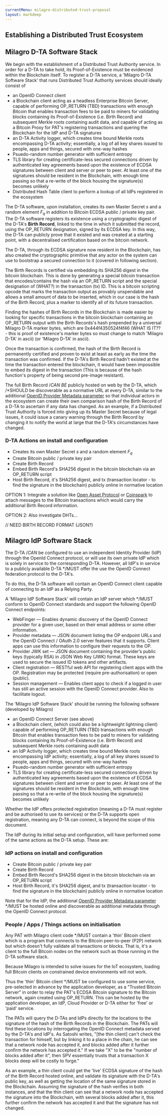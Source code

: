 ```yaml
---
currentMenu: milagro-distributed-trust-proposal
layout: markdeep
---
```

<style>h1:before, h2:before, h3:before { content: none; }</style>
<div id="generated-toc" class="generate_from_h2" class="generate_from_h3"></div>

## Establishing a Distributed Trust Ecosystem

## Milagro D-TA Software Stack

We begin with the establishment of a Distributed Trust Authority service. In order for a D-TA to take hold, its Proof-of-Existence must be evidenced within the Blockchain itself. To register a D-TA service, a 'Milagro D-TA Software Stack' that runs Distributed Trust Authority services should ideally consist of
* an OpenID Connect client
* a Blockchain client acting as a headless Enterprise Bitcoin Server, capable of performing OP_RETURN (TBD) transactions with enough Bitcoin that enables transaction fees to be paid to miners for validating blocks containing its Proof-of-Existence (i.e. Birth Record) and subsequent Merkle roots containing audit data, and capable of acting as a Bitcoin Proxy for PAT's registering transactions and quering the Blockchain for the IdP and D-TA signatures
* an D-TA Activity logger, which creates time bound Merkle roots encompassing D-TA activity; essentially, a log of all key shares issued to people, apps and things, secured with one-way hashes
* Psuedo-random number generator with sufficient entropy
* TLS library for creating certificate-less secured connections driven by authenticated key agreements based upon the existence of ECDSA signatures between client and server or peer to peer. At least one of the signatures should be resident in the Blockchain, with enough time passing so that a re-write of the block housing the signature(s) becomes unlikely
* Distributed Hash Table client to perform a lookup of all IdPs registered in the ecosystem

The D-TA software, upon installation, creates its own Master Secret $s$ and a random element $F_q$ in addition to Bitcoin ECDSA public / private key pair. The D-TA software registers its existence using a cryptographic digest of the D-TA's **Birth Record**, linked to the time in which it submitted the record, using the OP_RETURN designation, signed by its ECDSA key. In this way, the D-TA can publicly prove that it existed and was created at a starting point, with a decentralised certification based on the bitcoin network.

The D-TA, through its ECDSA signature now resident in the Blockchain, has also created the cryptographic primitive that any actor on the system can use to bootstrap a secured connection to it (covered in following section).

The Birth Records is certified via embedding its SHA256 digest in the bitcoin blockchain. This is done by generating a special bitcoin transaction that encodes/contains the hash via an OP_RETURN script and the special designation of (WHAT?) in the transaction (tx) ID. This is a bitcoin scripting opcode that marks the transaction output as provably unspendable and allows a small amount of data to be inserted, which in our case is the hash of the Birth Record, plus a marker to identify all of its future transaction.

Finding the hashes of Birth Records in the Blockchain is made easier by looking for specific transactions in the bitcoin blockchain containing an OP_RETURN output with the Birth Records's hash prepended by a universal Milagro D-TA marker bytes, which are 0x444f4350524f4f46 (WHAT IS IT?? - this is proof of existence's marker bytes so must change to match 'Milagro D-TA' in ascii) (or 'Milagro D-TA' in ascii).

Once the transaction is confirmed, the hash of the Birth Record is permanently certified and proven to exist at least as early as the time the transaction was confirmed. If the D-TA's Birth Record hadn't existed at the time the transaction entered the blockchain, it would have been impossible to embed its digest in the transaction (This is because of the hash function's property of being second pre-image resistant).

The full Birth Record /*CAN BE* publicly hosted on web by the D-TA, which /*SHOULD be discoverable as a normative URL at every D-TA, similar to the additional [OpenID Provider Metadata parameter](https://openid.net/specs/openid-connect-discovery-1_0.html) so that individual actors in the ecosystem can create their own comparison hash of the Birth Record of a D-TA to ascertain if any data has changed. As an example, if a Distributed Trust Authority is forced into giving up its Master Secret because of legal issues, it could issue a canary warning through the Birth Record by changing it to notify the world at large that the D-TA's circumstances have changed.

### D-TA Actions on install and configuration
- Creates its own Master Secret $s$ and a random element $F_q$
- Create Bitcoin public / private key pair
- Create Birth Record
- Embed Birth Record's SHA256 digest in the bitcoin blockchain via an OP_RETURN script
- Host Birth Record, it's SHA256 digest, and tx (transaction locator - to find the signature in the blockchain) publicly online in normative location

OPTION 1: Integrate a solution like [Open Asset Protocol](https://github.com/OpenAssets/open-assets-protocol/blob/master/specification.mediawiki) or [Coinspark](http://coinspark.org/) to attach messages to the Bitcoin transactions which would carry the additional Birth Record information.

OPTION 2: Also investigate DHTs...

// NEED BIRTH RECORD FORMAT (JSON?)

## Milagro IdP Software Stack

The D-TA /*CAN* be configured to use an independent Identity Provider (IdP) through the OpenId Connect protocol, or will use its own private IdP which is solely in service to the corresponding D-TA. However, all IdP's in service to a publicly available D-TA */MUST offer the use the OpenID Connect federation protocol to the D-TA's.

To do this, the D-TA software will contain an OpenID Connect client capable of connecting to an IdP as a Relying Party.

A 'Milagro IdP Software Stack' will contain an IdP server which */MUST conform to OpenID Connect standards and support the following OpenID Connect endpoints:

* WebFinger — Enables dynamic discovery of the OpenID Connect provider for a given user, based on their email address or some other information.
* Provider metadata — JSON document listing the OP endpoint URLs and the OpenID Connect / OAuth 2.0 server features that it supports. Client apps can use this information to configure their requests to the OP.
* Provider JWK set — JSON document containing the provider’s public keys (typically RSA) in JSON Web Key (JWK) format. These keys are used to secure the issued ID tokens and other artifacts.
* Client registration — RESTful web API for registering client apps with the OP. Registration may be protected (require pre-authorisation) or open (public).
* Session management — Enables client apps to check if a logged in user has still an active session with the OpenID Connect provider. Also to facilitate logout.

The 'Milagro IdP Software Stack' should be running the following software (developed by Milagro)
* an OpenID Connect Server (see above)
* a Blockchain client, (which could also be a lightweight lightning client) capable of performing OP_RETURN (TBD) transactions with enough Bitcoin that enables transaction fees to be paid to miners for validating blocks containing its Proof-of-Existence (i.e. Birth Record) and subsequent Merkle roots containing audit data
* an IdP Activity logger, which creates time bound Merkle roots encompassing IdP activity; essentially, a log of all key shares issued to people, apps and things, secured with one-way hashes
* Psuedo-random number generator with sufficient entropy
* TLS library for creating certificate-less secured connections driven by authenticated key agreements based upon the existence of ECDSA signatures between client and server or peer to peer. At least one of the signatures should be resident in the Blockchain, with enough time passing so that a re-write of the block housing the signature(s) becomes unlikely

Whether the IdP offers protected registration (meaning a D-TA must register and be authorised to use its services) or the D-TA supports open registration, meaning any D-TA can connect, is beyond the scope of this document.

The IdP during its initial setup and configuration, will have performed some of the same actions as the D-TA setup. These are:

### IdP actions on install and configuration

- Create Bitcoin public / private key pair
- Create Birth Record
- Embed Birth Record's SHA256 digest in the bitcoin blockchain via an OP_RETURN script
- Host Birth Record, it's SHA256 digest, and tx (transaction locator - to find the signature in the blockchain) publicly online in normative location

Note that for the IdP, the additional [OpenID Provider Metadata parameter](https://openid.net/specs/openid-connect-discovery-1_0.html) */MUST be hosted online and discoverable as additional metadata through the OpenID Connect protocol.

### People / Apps / Things actions on initialisation

Any PAT with Milagro client code */MUST contain a 'thin' Bitcoin client which is a program that connects to the Bitcoin peer-to-peer (P2P) network but which doesn't fully validate all transactions or blocks. That is, it's a client to the full Bitcoin nodes on the network such as those running in the D-TA software stack.

Because Milagro is intended to solve issues for the IoT ecosystem, loading full Bitcoin clients on constrained device environments will not work.

Thus the 'thin' Bitcoin client */MUST be configured to use some service, pre-selected in advance by the application developer, as a "Trusted Bitcoin Server" in order to relay the PAT's ECDSA Bitcoin signature to the Bitcoin network, again created using OP_RETURN. This can be hosted by the application developer, an IdP, Cloud Provider or D-TA either for 'free' or 'paid' service.

The PATs will query the D-TAs and IdPs directly for the locations to the signature of the hash of the Birth Records in the Blockchain. The PATs will find these locations by interrogating the OpenID Connect metadata served by the D-TA's and IdP's.  As Satoshi writes, "[the thin client] can't check the transaction for himself, but by linking it to a place in the chain, he can see that a network node has accepted it, and blocks added after it further confirm the network has accepted it." If we take "X" to be the "number of blocks added after it", then SPV essentially trusts that a transaction X blocks deep will be costly to forge."

As an example, a thin client could get the 'live' ECDSA signature of the hash of the Birth Record hosted online, and validate its signature with the D-TA's public key, as well as getting the location of the same signature stored in the Blockchain. Assuming the signature of the hash verifies in both instances, and that the thin client can see that a network node has accepted the signature into the Blockchain, with several blocks added after it, this further confirm the network has accepted it and that the signature has not changed.
